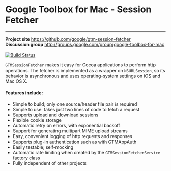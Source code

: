 # Google Toolbox for Mac - Session Fetcher #
<hr>
<!--
gtm-session-fetcher
-->

**Project site** <https://github.com/google/gtm-session-fetcher><br>
**Discussion group** <http://groups.google.com/group/google-toolbox-for-mac><br>
<br>
[![Build Status](https://github.com/google/gtm-session-fetcher/actions/workflows/main.yml/badge.svg?branch=main)](https://github.com/google/gtm-session-fetcher/actions/workflows/main.yml)
<br>

`GTMSessionFetcher` makes it easy for Cocoa applications to perform http
operations. The fetcher is implemented as a wrapper on `NSURLSession`, so its
behavior is asynchronous and uses operating-system settings on iOS and Mac OS X.

#### Features include:
- Simple to build; only one source/header file pair is required
- Simple to use: takes just two lines of code to fetch a request
- Supports upload and download sessions
- Flexible cookie storage
- Automatic retry on errors, with exponential backoff
- Support for generating multipart MIME upload streams
- Easy, convenient logging of http requests and responses
- Supports plug-in authentication such as with GTMAppAuth
- Easily testable; self-mocking
- Automatic rate limiting when created by the `GTMSessionFetcherService` factory class
- Fully independent of other projects
<br>
